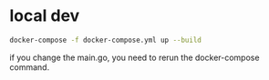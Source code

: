# local dev

```bash
docker-compose -f docker-compose.yml up --build
```

if you change the main.go, you need to rerun the docker-compose command.